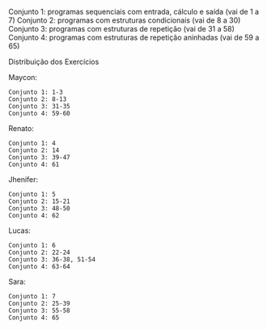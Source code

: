 Conjunto 1: programas sequenciais com entrada, cálculo e saída (vai de 1 a 7)
Conjunto 2: programas com estruturas condicionais (vai de 8 a 30)
Conjunto 3: programas com estruturas de repetição (vai de 31 a 58)
Conjunto 4: programas com estruturas de repetição aninhadas (vai de 59 a 65)

Distribuição dos Exercícios

Maycon:

    Conjunto 1: 1-3
    Conjunto 2: 8-13
    Conjunto 3: 31-35 
    Conjunto 4: 59-60


Renato:

    Conjunto 1: 4
    Conjunto 2: 14
    Conjunto 3: 39-47
    Conjunto 4: 61


Jhenifer:

    Conjunto 1: 5
    Conjunto 2: 15-21 
    Conjunto 3: 48-50 
    Conjunto 4: 62


Lucas:

    Conjunto 1: 6 
    Conjunto 2: 22-24
    Conjunto 3: 36-38, 51-54 
    Conjunto 4: 63-64


Sara:

    Conjunto 1: 7
    Conjunto 2: 25-39
    Conjunto 3: 55-58 
    Conjunto 4: 65
